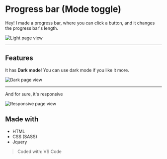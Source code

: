 # Progress bar (Mode toggle)

Hey! I made a progress bar, where you can click a button, and it changes the progress bar's length.

![Light page view](https://imgur.com/g3ld0f1.png)

---

## Features

It has **Dark mode**! You can use dark mode if you like it more.

![Dark page view](https://imgur.com/7WpUjm1.png)

---

And for sure, it's responsive

![Responsive page view](https://imgur.com/Kd8TZaN.png)

## Made with

* HTML
* CSS (SASS)
* Jquery

> Coded with: VS Code
